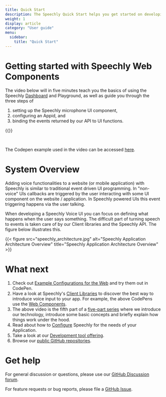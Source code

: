 ```yaml
---
title: Quick Start
description: The Speechly Quick Start helps you get started on developing with Speechly on the Web.
weight: 1
display: article
category: "User guide"
menu:
  sidebar:
    title: "Quick Start"
---
```

# Getting started with Speechly Web Components
The video below will in five minutes teach you the basics of using the Speechly [Dashboard](https://www.speechly.com/dashboard) and Playground, as well as guide you through the three steps of
1. setting up the Speechly microphone UI component,
2. configuring an Appid, and
3. binding the events returned by our API to UI functions.

{{<youtube QmpFAJmF1gk>}}

<br>

The Codepen example used in the video can be accessed [here](https://codepen.io/hheikinh/pen/ExmMxpZ).

# System Overview
Adding voice functionalities to a website (or mobile application) with Speechly is similar to traditional event driven UI programming. In "non-voice" UIs callbacks are triggered by the user interacting with some UI component on the website / application. In Speechly powered UIs this event triggering happens via the user talking.

When developing a Speechly Voice UI you can focus on defining what happens when the user says something. The difficult part of turning speech to events is taken care of by our Client libraries and the Speechly API. The figure below illustrates this.

{{< figure src="speechly_architecture.jpg" alt="Speechly Application Architecture Overview" title="Speechly Application Architecture Overview" >}}

# What next
1. Check out [Example Configurations for the Web](/web-examples/) and try them out in CodePen.
2. Have a look at Speechly's [Client Libraries](/client-libraries/) to discover the best way to introduce voice input to your app. For example, the above CodePens use the [Web Components](https://docs.speechly.com/client-libraries/usage/?platform=WebClient).
3. The above video is the fifth part of a [five-part series](how-speechly-works) where we introduce our technology, introduce some basic concepts and briefly explain how things work under the hood.
4. Read about how to [Configure](/slu-examples/) Speechly for the needs of your Application.
5. Take a look at our [Development tool offering](/dev-tools).
6. Browse our [public GitHub repositories](https://github.com/speechly).

# Get help

For general discussion or questions, please use our [GitHub Discussion forum](https://github.com/speechly/speechly/discussions).

For feature requests or bug reports, please file a [GitHub Issue](https://github.com/speechly/speechly/issues).